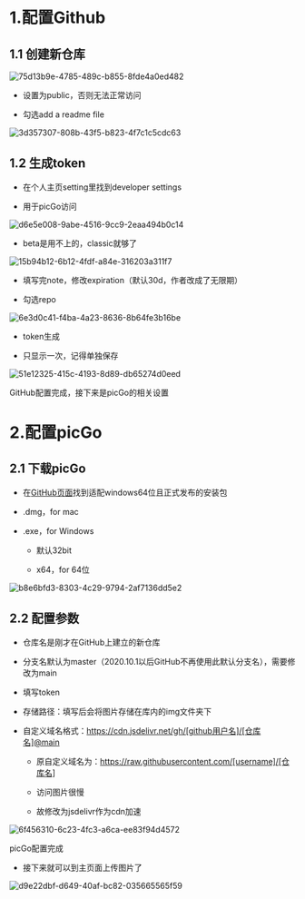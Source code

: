 # 1.配置Github

## 1.1 创建新仓库

![75d13b9e-4785-489c-b855-8fde4a0ed482](file:///C:/Users/34977/Pictures/Typedown/75d13b9e-4785-489c-b855-8fde4a0ed482.png)

- 设置为public，否则无法正常访问

- 勾选add a readme file

![3d357307-808b-43f5-b823-4f7c1c5cdc63](file:///C:/Users/34977/Pictures/Typedown/3d357307-808b-43f5-b823-4f7c1c5cdc63.png)

## 1.2 生成token

- 在个人主页setting里找到developer settings

- 用于picGo访问

![d6e5e008-9abe-4516-9cc9-2eaa494b0c14](file:///C:/Users/34977/Pictures/Typedown/d6e5e008-9abe-4516-9cc9-2eaa494b0c14.png)

- beta是用不上的，classic就够了

![15b94b12-6b12-4fdf-a84e-316203a311f7](file:///C:/Users/34977/Pictures/Typedown/15b94b12-6b12-4fdf-a84e-316203a311f7.png)

- 填写完note，修改expiration（默认30d，作者改成了无限期）

- 勾选repo

![6e3d0c41-f4ba-4a23-8636-8b64fe3b16be](file:///C:/Users/34977/Pictures/Typedown/6e3d0c41-f4ba-4a23-8636-8b64fe3b16be.png)

- token生成

- 只显示一次，记得单独保存

![51e12325-415c-4193-8d89-db65274d0eed](file:///C:/Users/34977/Pictures/Typedown/51e12325-415c-4193-8d89-db65274d0eed.png)

GitHub配置完成，接下来是picGo的相关设置

# 2.配置picGo

## 2.1 下载picGo

- 在[GitHub页面](https://github.com/Molunerfinn/PicGo/releases)找到适配windows64位且正式发布的安装包

- .dmg，for mac

- .exe，for Windows
  
  - 默认32bit
  
  - x64，for 64位

![b8e6bfd3-8303-4c29-9794-2af7136dd5e2](file:///C:/Users/34977/Pictures/Typedown/b8e6bfd3-8303-4c29-9794-2af7136dd5e2.png)

## 2.2 配置参数

- 仓库名是刚才在GitHub上建立的新仓库

- 分支名默认为master（2020.10.1以后GitHub不再使用此默认分支名），需要修改为main

- 填写token

- 存储路径：填写后会将图片存储在库内的img文件夹下

- 自定义域名格式：https://cdn.jsdelivr.net/gh/[github用户名]/[仓库名]@main
  
  - 原自定义域名为：https://raw.githubusercontent.com/[username]/[仓库名]
  
  - 访问图片很慢
  
  - 故修改为jsdelivr作为cdn加速

![6f456310-6c23-4fc3-a6ca-ee83f94d4572](file:///C:/Users/34977/Pictures/Typedown/6f456310-6c23-4fc3-a6ca-ee83f94d4572.png)

picGo配置完成

- 接下来就可以到主页面上传图片了

![d9e22dbf-d649-40af-bc82-035665565f59](file:///C:/Users/34977/Pictures/Typedown/d9e22dbf-d649-40af-bc82-035665565f59.png)
